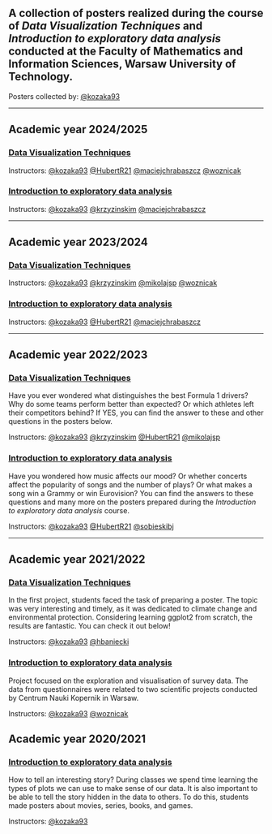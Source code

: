 ## A collection of posters realized during the course of *Data Visualization Techniques* and *Introduction to exploratory data analysis* conducted at the Faculty of Mathematics and Information Sciences, Warsaw University of Technology.

Posters collected by: [@kozaka93](https://github.com/kozaka93)

---

## Academic year 2024/2025

### [Data Visualization Techniques]()



Instructors: [@kozaka93](https://github.com/kozaka93) [@HubertR21](https://github.com/HubertR21) [@maciejchrabaszcz](https://github.com/maciejchrabaszcz) [@woznicak](https://github.com/woznicak)

### [Introduction to exploratory data analysis]()



Instructors: [@kozaka93](https://github.com/kozaka93) [@krzyzinskim](https://github.com/krzyzinskim) [@maciejchrabaszcz](https://github.com/maciejchrabaszcz)


---

## Academic year 2023/2024

### [Data Visualization Techniques]()

Instructors: [@kozaka93](https://github.com/kozaka93) [@krzyzinskim](https://github.com/krzyzinskim) [@mikolajsp](https://github.com/mikolajsp) [@woznicak](https://github.com/woznicak)

### [Introduction to exploratory data analysis]()

Instructors: [@kozaka93](https://github.com/kozaka93) [@HubertR21](https://github.com/HubertR21) [@maciejchrabaszcz](https://github.com/maciejchrabaszcz)

---

## Academic year 2022/2023

### [Data Visualization Techniques]()

Have you ever wondered what distinguishes the best Formula 1 drivers? Why do some teams perform better than expected? Or which athletes left their competitors behind? If YES, you can find the answer to these and other questions in the posters below.

Instructors: [@kozaka93](https://github.com/kozaka93) [@krzyzinskim](https://github.com/krzyzinskim) [@HubertR21](https://github.com/HubertR21) [@mikolajsp](https://github.com/mikolajsp)

### [Introduction to exploratory data analysis]()

Have you wondered how music affects our mood? Or whether concerts affect the popularity of songs and the number of plays? Or what makes a song win a Grammy or win Eurovision? You can find the answers to these questions and many more on the posters prepared during the *Introduction to exploratory data analysis* course.

Instructors: [@kozaka93](https://github.com/kozaka93) [@HubertR21](https://github.com/HubertR21) [@sobieskibj](https://github.com/sobieskibj)

---

## Academic year 2021/2022

### [Data Visualization Techniques](s)

In the first project, students faced the task of preparing a poster. The topic was very interesting and timely, as it was dedicated to climate change and environmental protection. Considering learning ggplot2 from scratch, the results are fantastic. You can check it out below!

Instructors: [@kozaka93](https://github.com/kozaka93) [@hbaniecki](https://github.com/hbaniecki)

### [Introduction to exploratory data analysis]()

Project focused on the exploration and visualisation of survey data. The data from questionnaires were related to two scientific projects conducted by Centrum Nauki Kopernik in Warsaw.

Instructors: [@kozaka93](https://github.com/kozaka93) [@woznicak](https://github.com/woznicak)


## Academic year 2020/2021

### [Introduction to exploratory data analysis]()

How to tell an interesting story? During classes we spend time learning the types of plots we can use to make sense of our data. It is also important to be able to tell the story hidden in the data to others. To do this, students made posters about movies, series, books, and games.

Instructors: [@kozaka93](https://github.com/kozaka93) 
